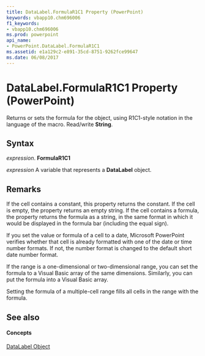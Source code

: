```yaml
---
title: DataLabel.FormulaR1C1 Property (PowerPoint)
keywords: vbapp10.chm696006
f1_keywords:
- vbapp10.chm696006
ms.prod: powerpoint
api_name:
- PowerPoint.DataLabel.FormulaR1C1
ms.assetid: e1a129c2-e891-35cd-8751-9262fce99647
ms.date: 06/08/2017
---
```



# DataLabel.FormulaR1C1 Property (PowerPoint)

Returns or sets the formula for the object, using R1C1-style notation in the language of the macro. Read/write **String**.


## Syntax

 _expression_. **FormulaR1C1**

 _expression_ A variable that represents a **DataLabel** object.


## Remarks

If the cell contains a constant, this property returns the constant. If the cell is empty, the property returns an empty string. If the cell contains a formula, the property returns the formula as a string, in the same format in which it would be displayed in the formula bar (including the equal sign).

If you set the value or formula of a cell to a date, Microsoft PowerPoint verifies whether that cell is already formatted with one of the date or time number formats. If not, the number format is changed to the default short date number format.

If the range is a one-dimensional or two-dimensional range, you can set the formula to a Visual Basic array of the same dimensions. Similarly, you can put the formula into a Visual Basic array.

Setting the formula of a multiple-cell range fills all cells in the range with the formula.


## See also


#### Concepts


[DataLabel Object](datalabel-object-powerpoint.md)

